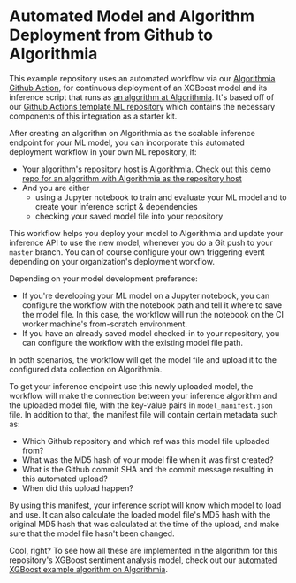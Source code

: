 # Automated Model and Algorithm Deployment from Github to Algorithmia

This example repository uses an automated workflow via our [Algorithmia Github Action](https://github.com/algorithmiaio/algorithmia-modeldeployment-action), for continuous deployment of an XGBoost model and its inference script that runs as [an algorithm at Algorithmia](https://algorithmia.com/algorithms/asli/xgboost_automated_github). It's based off of our [Github Actions template ML repository](https://github.com/algorithmiaio/githubactions-modeldeployment-template/) which contains the necessary components of this integration as a starter kit. 

After creating an algorithm on Algorithmia as the scalable inference endpoint for your ML model, you can incorporate this automated deployment workflow in your own ML repository, if:

- Your algorithm's repository host is Algorithmia. Check out [this demo repo for an algorithm with Algorithmia as the repository host](https://github.com/algorithmiaio/githubactions-modeldeployment-demo-algorithmiaalgo.git)
- And you are either 
  - using a Jupyter notebook to train and evaluate your ML model and to create your inference script & dependencies
  - checking your saved model file into your repository

This workflow helps you deploy your model to Algorithmia and update your inference API to use the new model, whenever you do a Git push to your `master` branch. You can of course configure your own triggering event depending on your organization's deployment workflow.

Depending on your model development preference:
  - If you're developing your ML model on a Jupyter notebook, you can configure the workflow with the notebook path and tell it where to save the model file. In this case, the workflow will run the notebook on the CI worker machine's from-scratch environment. 
  - If you have an already saved model checked-in to your repository, you can configure the workflow with the existing model file path.
  
In both scenarios, the workflow will get the model file and upload it to the configured data collection on Algorithmia. 

To get your inference endpoint use this newly uploaded model, the workflow will make the connection between your inference algorithm and the uploaded model file, with the key-value pairs in  `model_manifest.json` file.
In addition to that, the manifest file will contain certain metadata such as:
- Which Github repository and which ref was this model file uploaded from?
- What was the MD5 hash of your model file when it was first created?
- What is the Github commit SHA and the commit message resulting in this automated upload?
- When did this upload happen?

By using this manifest, your inference script will know which model to load and use. It can also calculate the loaded model file's MD5 hash with the original MD5 hash that was calculated at the time of the upload, and make sure that the model file hasn't been changed.  

Cool, right? To see how all these are implemented in the algorithm for this repository's XGBoost sentiment analysis model, check out our [automated XGBoost example algorithm on Algorithmia](https://algorithmia.com/algorithms/asli/xgboost_automated_github).
